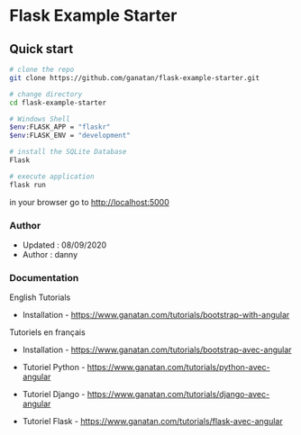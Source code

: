 # Flask Example Starter

## Quick start

```bash
# clone the repo
git clone https://github.com/ganatan/flask-example-starter.git

# change directory
cd flask-example-starter

# Windows Shell
$env:FLASK_APP = "flaskr"
$env:FLASK_ENV = "development"

# install the SQLite Database
Flask 

# execute application
flask run

```
in your browser go to [http://localhost:5000](http://localhost:5000) 


### Author
* Updated : 08/09/2020
* Author  : danny

### Documentation

English Tutorials
- Installation - https://www.ganatan.com/tutorials/bootstrap-with-angular

Tutoriels en français
- Installation - https://www.ganatan.com/tutorials/bootstrap-avec-angular

- Tutoriel Python - https://www.ganatan.com/tutorials/python-avec-angular
- Tutoriel Django - https://www.ganatan.com/tutorials/django-avec-angular
- Tutoriel Flask - https://www.ganatan.com/tutorials/flask-avec-angular

